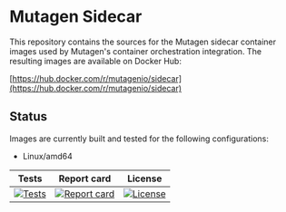 # Mutagen Sidecar

This repository contains the sources for the Mutagen sidecar container images
used by Mutagen's container orchestration integration. The resulting images are
available on Docker Hub:

[https://hub.docker.com/r/mutagenio/sidecar](https://hub.docker.com/r/mutagenio/sidecar)


## Status

Images are currently built and tested for the following configurations:

- Linux/amd64

| Tests                               | Report card                         | License                                   |
| :---------------------------------: | :---------------------------------: | :---------------------------------------: |
| [![Tests][tests-badge]][tests-link] | [![Report card][rc-badge]][rc-link] | [![License][license-badge]][license-link] |

[tests-badge]: https://travis-ci.org/mutagen-io/sidecar.svg?branch=master "Test status"
[tests-link]:  https://travis-ci.org/mutagen-io/sidecar "Test status"
[rc-badge]: https://goreportcard.com/badge/github.com/mutagen-io/sidecar "Report card status"
[rc-link]: https://goreportcard.com/report/github.com/mutagen-io/sidecar "Report card status"
[license-badge]: https://img.shields.io/github/license/mutagen-io/sidecar.svg "MIT licensed"
[license-link]: LICENSE "MIT licensed"
